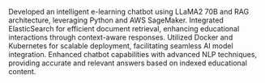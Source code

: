 Developed an intelligent e-learning chatbot using LLaMA2 70B and RAG architecture, leveraging Python and AWS SageMaker. Integrated ElasticSearch for efficient document retrieval, enhancing educational interactions through context-aware responses. Utilized Docker and Kubernetes for scalable deployment, facilitating seamless AI model integration. Enhanced chatbot capabilities with advanced NLP techniques, providing accurate and relevant answers based on indexed educational content.






